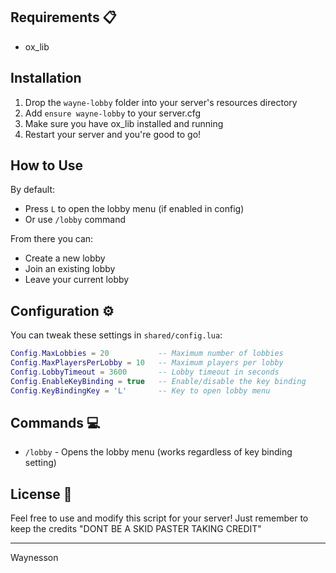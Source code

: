 ## Requirements 📋

- ox_lib

## Installation 

1. Drop the `wayne-lobby` folder into your server's resources directory
2. Add `ensure wayne-lobby` to your server.cfg
3. Make sure you have ox_lib installed and running
4. Restart your server and you're good to go!

## How to Use 

By default:
- Press `L` to open the lobby menu (if enabled in config)
- Or use `/lobby` command

From there you can:
- Create a new lobby
- Join an existing lobby
- Leave your current lobby

## Configuration ⚙️

You can tweak these settings in `shared/config.lua`:
```lua
Config.MaxLobbies = 20           -- Maximum number of lobbies
Config.MaxPlayersPerLobby = 10   -- Maximum players per lobby
Config.LobbyTimeout = 3600       -- Lobby timeout in seconds
Config.EnableKeyBinding = true   -- Enable/disable the key binding
Config.KeyBindingKey = 'L'       -- Key to open lobby menu
```

## Commands 💻

- `/lobby` - Opens the lobby menu (works regardless of key binding setting)

## License 📄

Feel free to use and modify this script for your server! Just remember to keep the credits "DONT BE A SKID PASTER TAKING CREDIT"

---
Waynesson
